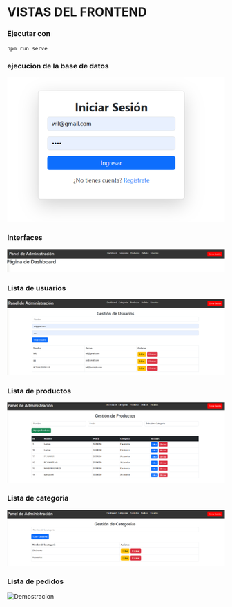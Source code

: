 # VISTAS DEL FRONTEND
### Ejecutar con
```
npm run serve
```

### ejecucion de la base de datos

![Demostracion](login.png)


### Interfaces

![Navegacion](navbar.png)

### Lista de usuarios 

![Usuarios](users.png)

### Lista de productos

![Productos](products.png)

### Lista de categoria
![Demostracion](category.png)


### Lista de pedidos
![Demostracion](orders.png)






